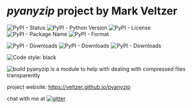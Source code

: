 
# *pyanyzip* project by Mark Veltzer

![PyPI - Status](https://img.shields.io/pypi/status/pyanyzip)
![PyPI - Python Version](https://img.shields.io/pypi/pyversions/pyanyzip)
![PyPI - License](https://img.shields.io/pypi/l/pyanyzip)
![PyPI - Package Name](https://img.shields.io/pypi/v/pyanyzip)
![PyPI - Format](https://img.shields.io/pypi/format/pyanyzip)

![PyPI - Downloads](https://img.shields.io/pypi/dd/pyanyzip)
![PyPI - Downloads](https://img.shields.io/pypi/dw/pyanyzip)
![PyPI - Downloads](https://img.shields.io/pypi/dm/pyanyzip)

![Code style: black](https://img.shields.io/badge/code%20style-black-000000.svg)

![build](https://github.com/veltzer/pyanyzip/workflows/build/badge.svg)
pyanyzip is a module to help with dealing with compressed files transparently

project website: https://veltzer.github.io/pyanyzip

chat with me at [![gitter](https://badges.gitter.im/Join%20Chat.svg)](https://gitter.im/veltzer/mark.veltzer)


